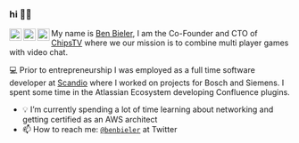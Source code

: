 ### hi 👋👋

<a href="https://www.linkedin.com/in/daksh-paleria-606211190/">
  <img align="left" alt="Ben's LinkedIn" width="22px" src="https://cdn1.iconfinder.com/data/icons/logotypes/32/square-linkedin-64.png" />
</a>
<a href="https://twitter.com/benbieler">
  <img align="left" alt="Ben's Twitter" width="22px" src="https://cdn3.iconfinder.com/data/icons/capsocial-round/500/twitter-64.png" />
</a>
<a href="mailto:ben.bieler@chipstv.co">
  <img align="left" alt="Mail Ben" width="22px" src="https://cdn1.iconfinder.com/data/icons/hawcons/32/699332-icon-6-mail-envelope-closed-64.png" />
</a>

My name is [Ben Bieler](https://benbieler.com/), I am the Co-Founder and CTO of [ChipsTV](https://chipstv.co) where we our mission is to combine multi player games with video chat.

 💻 Prior to entrepreneurship I was employed as a full time software developer at [Scandio](https://scandio.de) where I worked on projects for Bosch and Siemens. I spent some time in the Atlassian Ecosystem developing Confluence plugins.

- 💡 I’m currently spending a lot of time learning about networking and getting certified as an AWS architect
- 📫 How to reach me: [`@benbieler`](https://twitter.com/benbieler) at Twitter
